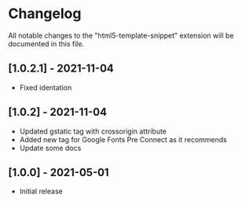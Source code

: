 # Changelog

All notable changes to the "html5-template-snippet" extension will be documented in this file.

## [1.0.2.1] - 2021-11-04

- Fixed identation

## [1.0.2] - 2021-11-04

- Updated gstatic tag with crossorigin attribute
- Added new tag for Google Fonts Pre Connect as it recommends
- Update some docs

## [1.0.0] - 2021-05-01

- Initial release
